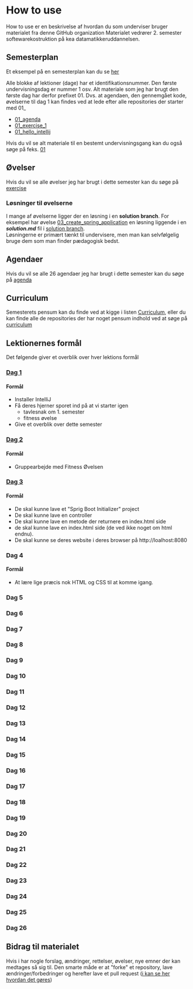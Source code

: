 # How to use

How to use er en beskrivelse af hvordan du som underviser bruger materialet fra denne GitHub organization
Materialet vedrører 2. semester softewarekostruktion på kea datamatikkeruddannelsen.

## Semesterplan
Et eksempel på en semesterplan kan du se [her](https://studentsadministration.github.io/)  

Alle blokke af lektioner (dage) har et identifikationsnummer. Den første undervisningsdag er nummer 1 osv. Alt materiale som jeg har brugt den første dag har derfor prefixet 01. Dvs. at agendaen, den gennemgået kode, øvelserne til dag 1 kan findes ved at lede efter alle repositories der starter med 01_     

* [01_agenda](https://github.com/StudentsAdministration/01_agenda)
* [01_exercise_1]()
* [01_hello_intellij]()

Hvis du vil se alt materiale til en bestemt undervisningsgang kan du også søge på feks. [01](https://github.com/StudentsAdministration?utf8=%E2%9C%93&q=01)

## Øvelser
Hvis du vil se alle øvelser jeg har brugt i dette semester kan du søge på [exercise](https://github.com/StudentsAdministration?utf8=✓&q=exercise&type=&language=)    

### Løsninger til øvelserne
I mange af øvelserne ligger der en løsning i en __solution branch__. For eksempel har øvelse [03_create_spring_application](https://github.com/StudentsAdministration/03_create_spring_application/tree/master) en løsning liggende i en **_solution.md_** fil i [solution branch](https://github.com/StudentsAdministration/03_create_spring_application/tree/solution).    
Løsningerne er primært tænkt til undervisere, men man kan selvfølgelig bruge dem som man finder pædagogisk bedst.

## Agendaer
Hvis du vil se alle 26 agendaer jeg har brugt i dette semester kan du søge på [agenda](https://github.com/StudentsAdministration?utf8=✓&q=agenda&type=&language=)

## Curriculum
Semesterets pensum kan du finde ved at kigge i listen [Curriculum](https://github.com/StudentsAdministration/curriculum), eller du kan finde alle de repositories der har noget pensum indhold ved at søge på [curriculum](https://github.com/StudentsAdministration?utf8=✓&q=curriculum)

## Lektionernes formål
Det følgende giver et overblik over hver lektions formål
### [Dag 1](https://github.com/StudentsAdministration?utf8=✓&q=01)
#### Formål
* Installer IntelliJ
* Få deres hjerner sporet ind på at vi starter igen
  * tavlesnak om 1. semester
  * fitness øvelse
* Give et overblik over dette semester
### [Dag 2](https://github.com/StudentsAdministration?utf8=✓&q=02)
#### Formål
* Gruppearbejde med Fitness Øvelsen
### [Dag 3](https://github.com/StudentsAdministration?utf8=✓&q=03)
#### Formål
* De skal kunne lave et "Sprig Boot Initializer" project
* De skal kunne lave en controller
* De skal kunne lave en metode der returnere en index.html side
* de skal kunne lave en index.html side (de ved ikke noget om html endnu).
* De skal kunne se deres website i deres browser på http://loalhost:8080

### Dag 4
#### Formål
* At lære lige præcis nok HTML og CSS til at komme igang.
### Dag 5
### Dag 6
### Dag 7
### Dag 8
### Dag 9
### Dag 10
### Dag 11
### Dag 12
### Dag 13
### Dag 14
### Dag 15
### Dag 16
### Dag 17
### Dag 18
### Dag 19
### Dag 20
### Dag 21
### Dag 22
### Dag 23
### Dag 24
### Dag 25
### Dag 26


## Bidrag til materialet
Hvis i har nogle forslag, ændringer, rettelser, øvelser, nye emner der kan medtages så sig til. Den smarte måde er at "forke" et repository, lave ændringer/forbedringer og herefter lave et pull request ([i kan se her hvordan det gøres](https://help.github.com/articles/creating-a-pull-request-from-a-fork/))

